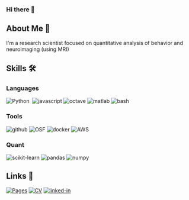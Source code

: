 ### Hi there 👋

<!--
**jbdenniso/jbdenniso** is a ✨ _special_ ✨ repository because its `README.md` (this file) appears on your GitHub profile.

Here are some ideas to get you started:

- 🔭 I’m currently working on ...
- 🌱 I’m currently learning ...
- 👯 I’m looking to collaborate on ...
- 🤔 I’m looking for help with ...
- 💬 Ask me about ...
- 📫 How to reach me: ...
- 😄 Pronouns: ...
- ⚡ Fun fact: ...
-->
## About Me :brain:
 I'm a research scientist focused on quantitative analysis of behavior and neuroimaging (using MRI) 

## Skills 🛠️

### Languages 

![Python](https://img.shields.io/badge/Python-3776AB?style=for-the-badge&logo=python&logoColor=white)
![<R>](https://img.shields.io/badge/R-276DC3?style=for-the-badge&logo=R&logoColor=white)
![javascript](https://img.shields.io/badge/JavaScript-323330?style=for-the-badge&logo=javascript&logoColor=F7DF1E)
![octave](https://img.shields.io/badge/octave-0790C0?style=for-the-badge&logo=octave&logoColor=white)
![matlab](https://img.shields.io/badge/Matlab-0790C0?style=for-the-badge&logo=Matlab&logoColor=white)
![bash](https://img.shields.io/badge/gnubash-4EAA25?style=for-the-badge&logo=gnuash&logoColor=white)

### Tools
![github](https://img.shields.io/badge/github-000000?style=for-the-badge&logo=github&logoColor=white)
![OSF](https://img.shields.io/badge/OSF-4EAA25?style=for-the-badge&logo=OSF&logoColor=white)
![docker](https://img.shields.io/badge/docker-4EAA25?style=for-the-badge&logo=docker&logoColor=white)
![AWS](https://img.shields.io/badge/AWS-4EAA25?style=for-the-badge&logo=AWS&logoColor=white)
### Quant
![scikit-learn](https://img.shields.io/badge/scikit-learn-F7931E?style=for-the-badge&logo=scikit-learn&logoColor=white)
![pandas](https://img.shields.io/badge/pandas-150458?style=for-the-badge&logo=pandas&logoColor=white)
![numpy](https://img.shields.io/badge/Numpy-013243?style=for-the-badge&logo=Numpy&logoColor=white)

## Links 🔗
[![Pages](https://img.shields.io/badge/githubpages-222222?style=for-the-badge&logo=githubpages&logoColor=white)](https://jbdenniso.github.io/)
[![CV](https://img.shields.io/badge/Resume-4285F4?style=for-the-badge&logo=read-the-docs&logoColor=white)](https://raw.githubusercontent.com/jbdenniso/jbdenniso.github.io/master/files/Dennison_CV-2.pdf)
[![linked-in](https://img.shields.io/badge/Linked_In-0077B5?style=for-the-badge&logo=LinkedIn&logoColor=white)](https://www.linkedin.com/in/jeff-dennison-2a9991149/)



